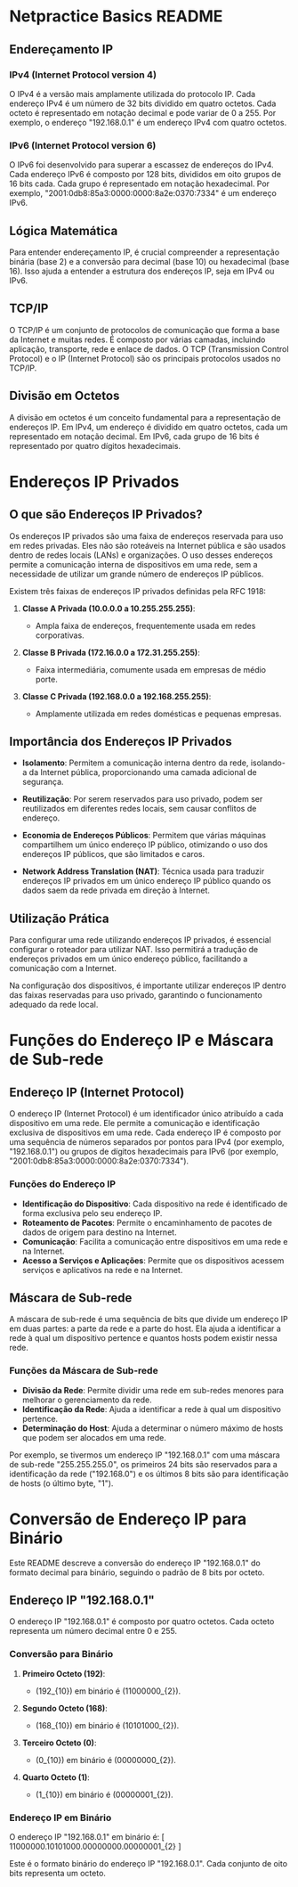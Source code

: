 # Netpractice Basics README

## Endereçamento IP

### IPv4 (Internet Protocol version 4)

O IPv4 é a versão mais amplamente utilizada do protocolo IP. Cada endereço IPv4 é um número de 32 bits dividido em quatro octetos. Cada octeto é representado em notação decimal e pode variar de 0 a 255. Por exemplo, o endereço "192.168.0.1" é um endereço IPv4 com quatro octetos.

### IPv6 (Internet Protocol version 6)

O IPv6 foi desenvolvido para superar a escassez de endereços do IPv4. Cada endereço IPv6 é composto por 128 bits, divididos em oito grupos de 16 bits cada. Cada grupo é representado em notação hexadecimal. Por exemplo, "2001:0db8:85a3:0000:0000:8a2e:0370:7334" é um endereço IPv6.

## Lógica Matemática

Para entender endereçamento IP, é crucial compreender a representação binária (base 2) e a conversão para decimal (base 10) ou hexadecimal (base 16). Isso ajuda a entender a estrutura dos endereços IP, seja em IPv4 ou IPv6.

## TCP/IP

O TCP/IP é um conjunto de protocolos de comunicação que forma a base da Internet e muitas redes. É composto por várias camadas, incluindo aplicação, transporte, rede e enlace de dados. O TCP (Transmission Control Protocol) e o IP (Internet Protocol) são os principais protocolos usados no TCP/IP.

## Divisão em Octetos

A divisão em octetos é um conceito fundamental para a representação de endereços IP. Em IPv4, um endereço é dividido em quatro octetos, cada um representado em notação decimal. Em IPv6, cada grupo de 16 bits é representado por quatro dígitos hexadecimais.

# Endereços IP Privados

## O que são Endereços IP Privados?

Os endereços IP privados são uma faixa de endereços reservada para uso em redes privadas. Eles não são roteáveis na Internet pública e são usados dentro de redes locais (LANs) e organizações. O uso desses endereços permite a comunicação interna de dispositivos em uma rede, sem a necessidade de utilizar um grande número de endereços IP públicos.

Existem três faixas de endereços IP privados definidas pela RFC 1918:

1. **Classe A Privada (10.0.0.0 a 10.255.255.255)**:
   - Ampla faixa de endereços, frequentemente usada em redes corporativas.

2. **Classe B Privada (172.16.0.0 a 172.31.255.255)**:
   - Faixa intermediária, comumente usada em empresas de médio porte.

3. **Classe C Privada (192.168.0.0 a 192.168.255.255)**:
   - Amplamente utilizada em redes domésticas e pequenas empresas.

## Importância dos Endereços IP Privados

- **Isolamento**: Permitem a comunicação interna dentro da rede, isolando-a da Internet pública, proporcionando uma camada adicional de segurança.

- **Reutilização**: Por serem reservados para uso privado, podem ser reutilizados em diferentes redes locais, sem causar conflitos de endereço.

- **Economia de Endereços Públicos**: Permitem que várias máquinas compartilhem um único endereço IP público, otimizando o uso dos endereços IP públicos, que são limitados e caros.

- **Network Address Translation (NAT)**: Técnica usada para traduzir endereços IP privados em um único endereço IP público quando os dados saem da rede privada em direção à Internet.

## Utilização Prática

Para configurar uma rede utilizando endereços IP privados, é essencial configurar o roteador para utilizar NAT. Isso permitirá a tradução de endereços privados em um único endereço público, facilitando a comunicação com a Internet.

Na configuração dos dispositivos, é importante utilizar endereços IP dentro das faixas reservadas para uso privado, garantindo o funcionamento adequado da rede local.

# Funções do Endereço IP e Máscara de Sub-rede

## Endereço IP (Internet Protocol)

O endereço IP (Internet Protocol) é um identificador único atribuído a cada dispositivo em uma rede. Ele permite a comunicação e identificação exclusiva de dispositivos em uma rede. Cada endereço IP é composto por uma sequência de números separados por pontos para IPv4 (por exemplo, "192.168.0.1") ou grupos de dígitos hexadecimais para IPv6 (por exemplo, "2001:0db8:85a3:0000:0000:8a2e:0370:7334").

### Funções do Endereço IP

- **Identificação do Dispositivo**: Cada dispositivo na rede é identificado de forma exclusiva pelo seu endereço IP.
- **Roteamento de Pacotes**: Permite o encaminhamento de pacotes de dados de origem para destino na Internet.
- **Comunicação**: Facilita a comunicação entre dispositivos em uma rede e na Internet.
- **Acesso a Serviços e Aplicações**: Permite que os dispositivos acessem serviços e aplicativos na rede e na Internet.

## Máscara de Sub-rede

A máscara de sub-rede é uma sequência de bits que divide um endereço IP em duas partes: a parte da rede e a parte do host. Ela ajuda a identificar a rede à qual um dispositivo pertence e quantos hosts podem existir nessa rede.

### Funções da Máscara de Sub-rede

- **Divisão da Rede**: Permite dividir uma rede em sub-redes menores para melhorar o gerenciamento da rede.
- **Identificação da Rede**: Ajuda a identificar a rede à qual um dispositivo pertence.
- **Determinação do Host**: Ajuda a determinar o número máximo de hosts que podem ser alocados em uma rede.

Por exemplo, se tivermos um endereço IP "192.168.0.1" com uma máscara de sub-rede "255.255.255.0", os primeiros 24 bits são reservados para a identificação da rede ("192.168.0") e os últimos 8 bits são para identificação de hosts (o último byte, "1").

# Conversão de Endereço IP para Binário

Este README descreve a conversão do endereço IP "192.168.0.1" do formato decimal para binário, seguindo o padrão de 8 bits por octeto.

## Endereço IP "192.168.0.1"

O endereço IP "192.168.0.1" é composto por quatro octetos. Cada octeto representa um número decimal entre 0 e 255.

### Conversão para Binário

1. **Primeiro Octeto (192)**:
   - \(192_{10}\) em binário é \(11000000_{2}\).

2. **Segundo Octeto (168)**:
   - \(168_{10}\) em binário é \(10101000_{2}\).

3. **Terceiro Octeto (0)**:
   - \(0_{10}\) em binário é \(00000000_{2}\).

4. **Quarto Octeto (1)**:
   - \(1_{10}\) em binário é \(00000001_{2}\).

### Endereço IP em Binário

O endereço IP "192.168.0.1" em binário é:
\[ 11000000.10101000.00000000.00000001_{2} \]

Este é o formato binário do endereço IP "192.168.0.1". Cada conjunto de oito bits representa um octeto.
